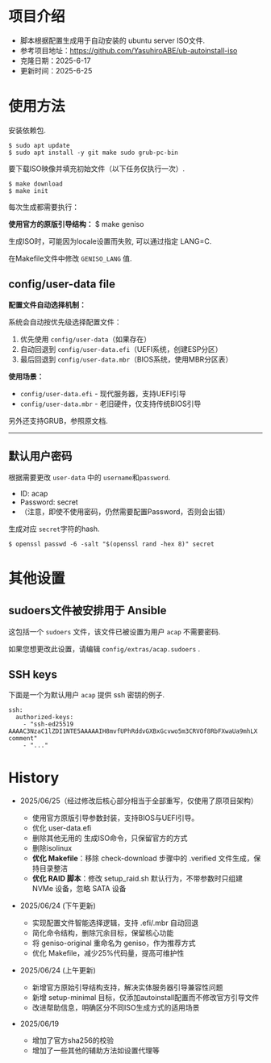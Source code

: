 项目介绍
=======
* 脚本根据配置生成用于自动安装的 ubuntu server ISO文件.
* 参考项目地址：https://github.com/YasuhiroABE/ub-autoinstall-iso
* 克隆日期：2025-6-17
* 更新时间：2025-6-25


使用方法
====================

安装依赖包.

    $ sudo apt update
    $ sudo apt install -y git make sudo grub-pc-bin

要下载ISO映像并填充初始文件（以下任务仅执行一次）.

    $ make download
    $ make init

每次生成都需要执行：

**使用官方的原版引导结构：**
    $ make geniso


生成ISO时，可能因为locale设置而失败, 可以通过指定 LANG=C.

在Makefile文件中修改 `GENISO_LANG` 值.

config/user-data file
---------------------

**配置文件自动选择机制：**

系统会自动按优先级选择配置文件：
1. 优先使用 `config/user-data`（如果存在）
2. 自动回退到 `config/user-data.efi`（UEFI系统，创建ESP分区）
3. 最后回退到 `config/user-data.mbr`（BIOS系统，使用MBR分区表）

**使用场景：**
* `config/user-data.efi` - 现代服务器，支持UEFI引导
* `config/user-data.mbr` - 老旧硬件，仅支持传统BIOS引导

另外还支持GRUB，参照原文档.

------------------------------



默认用户密码
---------------------

根据需要更改 `user-data` 中的 `username`和`password`.


* ID: acap
* Password: secret
* （注意，即使不使用密码，仍然需要配置Password，否则会出错）

生成对应 `secret`字符的hash.

    $ openssl passwd -6 -salt "$(openssl rand -hex 8)" secret

其他设置
==============

sudoers文件被安排用于 Ansible
-------------------------------------------------

这包括一个 `sudoers` 文件，该文件已被设置为用户 `acap` 不需要密码.

如果您想更改此设置，请编辑 `config/extras/acap.sudoers` .

SSH keys
--------

下面是一个为默认用户 `acap` 提供 ssh 密钥的例子.

    ssh:
      authorized-keys:
        - "ssh-ed25519 AAAAC3NzaC1lZDI1NTE5AAAAAIH8mvfUPhRddvGXBxGcvwo5m3CRVOf8RbFXwaUa9mhLX comment"
        - "..."




History
=======
* 2025/06/25（经过修改后核心部分相当于全部重写，仅使用了原项目架构）
  * 使用官方原版引导参数封装，支持BIOS与UEFI引导。
  * 优化 user-data.efi
  * 删除其他无用的 生成ISO命令，只保留官方的方式
  * 删除isolinux
  * **优化 Makefile**：移除 check-download 步骤中的 .verified 文件生成，保持目录整洁
  * **优化 RAID 脚本**：修改 setup_raid.sh 默认行为，不带参数时只组建 NVMe 设备，忽略 SATA 设备

* 2025/06/24 (下午更新)
  * 实现配置文件智能选择逻辑，支持 .efi/.mbr 自动回退
  * 简化命令结构，删除冗余目标，保留核心功能
  * 将 geniso-original 重命名为 geniso，作为推荐方式
  * 优化 Makefile，减少25%代码量，提高可维护性

* 2025/06/24 (上午更新)
  * 新增官方原始引导结构支持，解决实体服务器引导兼容性问题
  * 新增 setup-minimal 目标，仅添加autoinstall配置而不修改官方引导文件
  * 改进帮助信息，明确区分不同ISO生成方式的适用场景

* 2025/06/19
  * 增加了官方sha256的校验
  * 增加了一些其他的辅助方法如设置代理等

